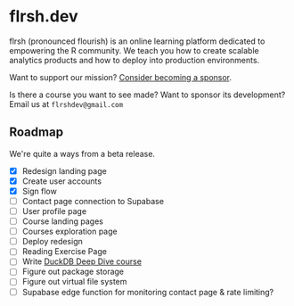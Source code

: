 # flrsh.dev

flrsh (pronounced flourish) is an online learning platform dedicated to empowering the R community. We teach you how to create scalable analytics products and how to deploy into production environments. 

Want to support our mission? [Consider becoming a sponsor](https://www.patreon.com/flrsh_dev). 

Is there a course you want to see made? Want to sponsor its development? Email us at `flrshdev@gmail.com`

## Roadmap 

We're quite a ways from a beta release. 

- [x] Redesign landing page
- [x] Create user accounts
- [x] Sign flow
- [ ] Contact page connection to Supabase
- [ ] User profile page
- [ ] Course landing pages
- [ ] Courses exploration page
- [ ] Deploy redesign
- [ ] Reading Exercise Page
- [ ] Write [DuckDB Deep Dive course](https://github.com/flrsh-dev/flrsh-lessons/blob/main/duckdb-deep-dive/)
- [ ] Figure out package storage
- [ ] Figure out virtual file system 
- [ ] Supabase edge function for monitoring contact page & rate limiting? 
